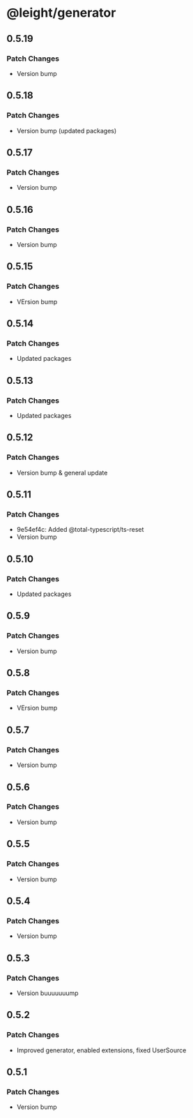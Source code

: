 # @leight/generator

## 0.5.19

### Patch Changes

- Version bump

## 0.5.18

### Patch Changes

- Version bump (updated packages)

## 0.5.17

### Patch Changes

- Version bump

## 0.5.16

### Patch Changes

- Version bump

## 0.5.15

### Patch Changes

- VErsion bump

## 0.5.14

### Patch Changes

- Updated packages

## 0.5.13

### Patch Changes

- Updated packages

## 0.5.12

### Patch Changes

- Version bump & general update

## 0.5.11

### Patch Changes

- 9e54ef4c: Added @total-typescript/ts-reset
- Version bump

## 0.5.10

### Patch Changes

- Updated packages

## 0.5.9

### Patch Changes

- Version bump

## 0.5.8

### Patch Changes

- VErsion bump

## 0.5.7

### Patch Changes

- Version bump

## 0.5.6

### Patch Changes

- Version bump

## 0.5.5

### Patch Changes

- Version bump

## 0.5.4

### Patch Changes

- Version bump

## 0.5.3

### Patch Changes

- Version buuuuuuump

## 0.5.2

### Patch Changes

- Improved generator, enabled extensions, fixed UserSource

## 0.5.1

### Patch Changes

- Version bump
